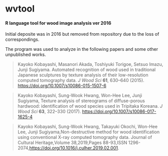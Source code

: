 # wvtool
#### R language tool for wood image analysis ver 2016



Initial deposite was in 2016 but removed from repository due to the loss of correspondings.

The program was used to analyze in the following papers and some other unpublished works.



> Kayoko Kobayashi, Masanori Akada, Toshiyuki Torigoe, Setsuo Imazu, Junji Sugiyama. Automated recognition of wood used in traditional Japanese sculptures by texture analysis of their low-resolution computed tomography data. *J Wood Sci* **61**, 630–640 (2015). https://doi.org/10.1007/s10086-015-1507-6

> Kayoko Kobayashi, Sung-Wook Hwang, Won-Hee Lee,  Junji Sugiyama, Texture analysis of stereograms of diffuse-porous hardwood: identification of wood species used in Tripitaka Koreana. *J Wood Sci* **63**, 322–330 (2017). https://doi.org/10.1007/s10086-017-1625-4

> Kayoko Kobayashi, Sung-Wook Hwang, Takayuki Okochi, Won-Hee Lee, Junji Sugiyama,Non-destructive method for wood identification using conventional X-ray computed tomography data. Journal of Cultural Heritage,Volume 38,2019,Pages 88-93,ISSN 1296-2074,https://doi.org/10.1016/j.culher.2019.02.001.



